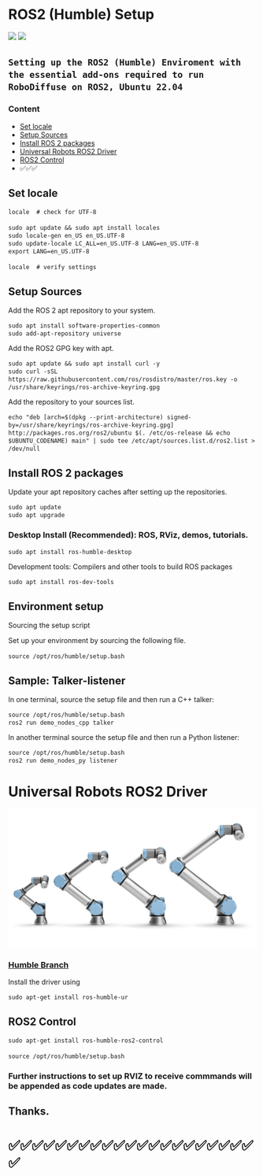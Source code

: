 ROS2 (Humble) Setup
=========================


![](https://roboticsbackend.com/wp-content/uploads/2022/04/ros_logo.png)  ![](https://docs.ros.org/en/humble/_static/humble-small.png) 

## 

## `Setting up the ROS2 (Humble) Enviroment with the essential add-ons required to run RoboDiffuse on ROS2, Ubuntu 22.04`

### Content
- [Set locale](#set-locale)
- [Setup Sources](#setup-sources)
- [Install ROS 2 packages](#install-ros-2-packages)
- [Universal Robots ROS2 Driver](#universal-robots-ros2-driver)
- [ROS2 Control](#ros2-control)
- ✅✅✅










##     Set locale

    locale  # check for UTF-8

    sudo apt update && sudo apt install locales
    sudo locale-gen en_US en_US.UTF-8
    sudo update-locale LC_ALL=en_US.UTF-8 LANG=en_US.UTF-8
    export LANG=en_US.UTF-8

    locale  # verify settings


## Setup Sources

Add the ROS 2 apt repository to your system.

    sudo apt install software-properties-common
    sudo add-apt-repository universe

Add the ROS2 GPG key with apt.

    sudo apt update && sudo apt install curl -y
    sudo curl -sSL https://raw.githubusercontent.com/ros/rosdistro/master/ros.key -o /usr/share/keyrings/ros-archive-keyring.gpg

Add the repository to your sources list.

    echo "deb [arch=$(dpkg --print-architecture) signed-by=/usr/share/keyrings/ros-archive-keyring.gpg] http://packages.ros.org/ros2/ubuntu $(. /etc/os-release && echo $UBUNTU_CODENAME) main" | sudo tee /etc/apt/sources.list.d/ros2.list > /dev/null


## Install ROS 2 packages

Update your apt repository caches after setting up the repositories.

    sudo apt update
    sudo apt upgrade

### Desktop Install (Recommended): ROS, RViz, demos, tutorials.

    sudo apt install ros-humble-desktop

Development tools: Compilers and other tools to build ROS packages

    sudo apt install ros-dev-tools

## Environment setup

Sourcing the setup script

Set up your environment by sourcing the following file.

`source /opt/ros/humble/setup.bash`



## Sample: Talker-listener

In one terminal, source the setup file and then run a C++ talker:

    source /opt/ros/humble/setup.bash
    ros2 run demo_nodes_cpp talker

In another terminal source the setup file and then run a Python listener:

    source /opt/ros/humble/setup.bash
    ros2 run demo_nodes_py listener


# Universal Robots ROS2 Driver

![](https://github.com/UniversalRobots/Universal_Robots_ROS2_Driver/blob/main/ur_robot_driver/doc/installation/initial_setup_images/e-Series.jpg)

### [Humble Branch](https://github.com/UniversalRobots/Universal_Robots_ROS2_Driver/tree/humble)

Install the driver using

    sudo apt-get install ros-humble-ur


## ROS2 Control

    sudo apt-get install ros-humble-ros2-control

    source /opt/ros/humble/setup.bash


### Further instructions to set up RVIZ to receive commmands will be appended as code updates are made.

## Thanks.

#        ✅✅✅✅✅✅✅✅✅✅✅✅✅✅✅✅✅✅✅✅✅✅
